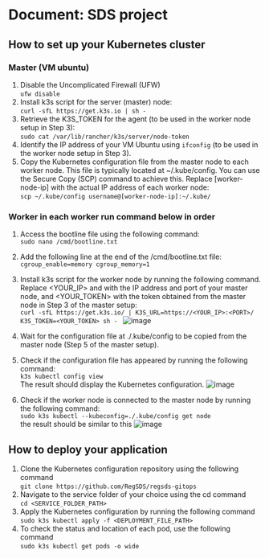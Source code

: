 # Document: SDS project
## How to set up your Kubernetes cluster
### Master (VM ubuntu)
1. Disable the Uncomplicated Firewall (UFW)  
	``ufw disable``
2. Install k3s script for the server (master) node:  
  ``curl -sfL https://get.k3s.io | sh - ``
3. Retrieve the K3S_TOKEN for the agent (to be used in the worker node setup in Step 3):  
``sudo cat /var/lib/rancher/k3s/server/node-token``
4. Identify the IP address of your VM Ubuntu using ``ifconfig`` (to be used in the worker node setup in Step 3).
5. Copy the Kubernetes configuration file from the master node to each worker node. This file is typically located at ~/.kube/config. You can use the Secure Copy (SCP) command to achieve this. Replace [worker-node-ip] with the actual IP address of each worker node:  
``scp ~/.kube/config username@[worker-node-ip]:~/.kube/``

### Worker in each worker run command below in order
1. Access the bootline file using the following command:  
``sudo nano /cmd/bootline.txt``
2. Add the following line at the end of the /cmd/bootline.txt file:  
``cgroup_enable=memory cgroup_memory=1``   
3. Install k3s script for the worker node by running the following command. Replace <YOUR_IP> and <PORT> with the IP address and port of your master node, and <YOUR_TOKEN> with the token obtained from the master node in Step 3 of the master setup:  
``curl -sfL https://get.k3s.io/ | K3S_URL=https://<YOUR_IP>:<PORT>/ K3S_TOKEN=<YOUR_TOKEN> sh - ``
![image](https://github.com/RegSDS/regsds-gitops/assets/88878365/93d7e617-255a-4c69-9692-97f11c5c356a)

4. Wait for the configuration file at ./.kube/config to be copied from the master node (Step 5 of the master setup).  
5. Check if the configuration file has appeared by running the following command:  
``k3s kubectl config view``  
The result should display the Kubernetes configuration.
![image](https://github.com/RegSDS/regsds-gitops/assets/88878365/9b110ae6-964e-45c8-b698-5770db0e70fb)

6. Check if the worker node is connected to the master node by running the following command:  
``sudo k3s kubectl --kubeconfig=./.kube/config get node``  
the result should be similar to this
![image](https://github.com/RegSDS/regsds-gitops/assets/88878365/a07fb990-1eb2-46e7-8629-9e9ef4385e0f)

## How to deploy your application
1. Clone the Kubernetes configuration repository using the following command  
`git clone https://github.com/RegSDS/regsds-gitops`
2. Navigate to the service folder of your choice using the cd command  
`cd <SERVICE_FOLDER_PATH>`
3. Apply the Kubernetes configuration by running the following command  
`sudo k3s kubectl apply -f <DEPLOYMENT_FILE_PATH>`
4. To check the status and location of each pod, use the following command  
`sudo k3s kubectl get pods -o wide`

